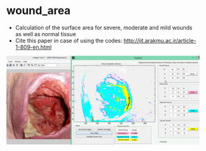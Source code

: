 # wound_area
- Calculation of the surface area for severe, moderate and mild wounds as well as normal tissue
- Cite this paper in case of using the codes:
http://ijt.arakmu.ac.ir/article-1-809-en.html

<img src="https://github.com/amir1715/wound_area/blob/main/wound.jpg" width="800">
